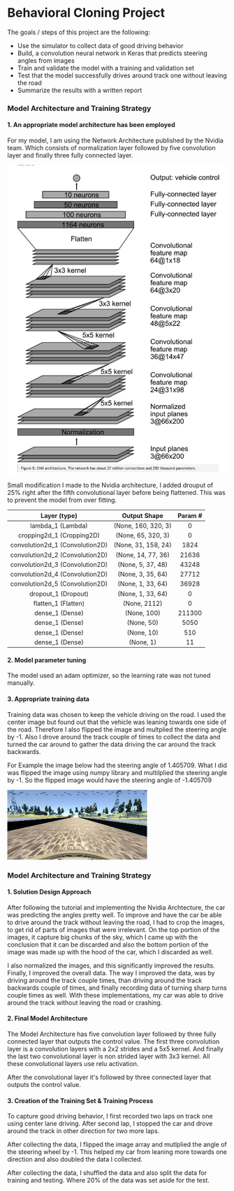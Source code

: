 # Behavioral Cloning Project

The goals / steps of this project are the following:
* Use the simulator to collect data of good driving behavior
* Build, a convolution neural network in Keras that predicts steering angles from images
* Train and validate the model with a training and validation set
* Test that the model successfully drives around track one without leaving the road
* Summarize the results with a written report

[//]: # (Image References)

[image1]: ./examples/architecture.png "Network Architecture"
[image2]: ./examples/cente.jpg "Image Example"

### Model Architecture and Training Strategy

#### 1. An appropriate model architecture has been employed

For my model, I am using the Network Architecture published by the Nvidia team. Which consists of normalization layer followed by five convolution layer and finally three fully connected layer.

![alt text][image1]

Small modification I made to the Nvidia architecture, I added drouput of 25% right after the fifth convolutional layer before being flattened. This was to prevent the model from over fitting. 

| Layer (type)     		        | Output Shape   			| Param #       | 
|:-----------------------------:|:-------------------------:|:-------------:| 
|lambda_1 (Lambda)              | (None, 160, 320, 3)       | 0             |    
|cropping2d_1 (Cropping2D)      | (None, 65, 320, 3)      	| 0             |
|convolution2d_1 (Convolution2D)| (None, 31, 158, 24)      	| 1824          |
|convolution2d_2 (Convolution2D)| (None, 14, 77, 36)      	| 21636         |
|convolution2d_3 (Convolution2D)| (None, 5, 37, 48)      	| 43248         |
|convolution2d_4 (Convolution2D)| (None, 3, 35, 64)      	| 27712         | 
|convolution2d_5 (Convolution2D)| (None, 1, 33, 64)      	| 36928         |
|dropout_1 (Dropout)            | (None, 1, 33, 64)      	| 0             |
|flatten_1 (Flatten)            | (None, 2112)      		| 0             |
|dense_1 (Dense)                | (None, 100)               | 211300        | 
|dense_1 (Dense)                | (None, 50)                | 5050          |
|dense_1 (Dense)                | (None, 10)                | 510           |
|dense_1 (Dense)                | (None, 1)                 | 11            |

#### 2. Model parameter tuning

The model used an adam optimizer, so the learning rate was not tuned manually.

#### 3. Appropriate training data

Training data was chosen to keep the vehicle driving on the road. I used the center image but found out that the vehicle was leaning towards one side of the road. Therefore I also flipped the image and multplied the steering angle by -1. Also I drove around the track couple of times to collect the data and turned the car around to gather the data driving the car around the track backwards.

For Example the image below had the steering angle of 1.405709. What I did was flipped the image using numpy library and multilplied the steering angle by -1. So the flipped image would have the steering angle of -1.405709

![alt text][image2]

### Model Architecture and Training Strategy

#### 1. Solution Design Approach

After following the tutorial and implementing the Nvidia Archtecture, the car was predicting the angles pretty well. To improve and have the car be able to drive around the track without leaving the road, I had to crop the images, to get rid of parts of images that were irrelevant. On the top portion of the images, it capture big chunks of the sky, which I came up with the conclusion that it can be discarded and also the bottom portion of the image was made up with the hood of the car, which I discarded as well. 

I also normalized the images, and this significantly improved the results. Finally, I improved the overall data. The way I improved the data, was by driving around the track couple times, than driving around the track backwards couple of times, and finally recording data of turning sharp turns couple times as well. With these implementations, my car was able to drive around the track without leaving the road or crashing.  

#### 2. Final Model Architecture

The Model Architecture has five convolution layer followed by three fully connected layer that outputs the control value. The first three convolution layer is a convolution layers with a 2x2 strides and a 5x5 kernel. And finally the last two convolutional layer is non strided layer with 3x3 kernel. All these convolutional layers use relu activation.

After the convolutional layer it's followed by three connected layer that outputs the control value.

#### 3. Creation of the Training Set & Training Process

To capture good driving behavior, I first recorded two laps on track one using center lane driving. After second lap, I stopped the car and drove around the track in other direction for two more laps.

After collecting the data, I flipped the image array and mutlplied the angle of the steering wheel by -1. This helped my car from leaning more towards one direction and also doubled the data I collected. 

After collecting the data, I shuffled the data and also split the data for training and testing. Where 20% of the data was set aside for the test.
